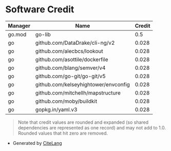 # Software Credit

<!--citelang start-->
|Manager|Name|Credit|
|-------|----|------|
|go.mod|go-lib|0.5|
|go|github.com/DataDrake/cli-ng/v2|0.028|
|go|github.com/alecbcs/lookout|0.028|
|go|github.com/asottile/dockerfile|0.028|
|go|github.com/blang/semver/v4|0.028|
|go|github.com/go-git/go-git/v5|0.028|
|go|github.com/kelseyhightower/envconfig|0.028|
|go|github.com/mitchellh/mapstructure|0.028|
|go|github.com/moby/buildkit|0.028|
|go|gopkg.in/yaml.v3|0.028|


> Note that credit values are rounded and expanded (so shared dependencies are represented as one record) and may not add to 1.0. Rounded values that hit zero are removed.

<!--citelang end-->

- Generated by [CiteLang](https://github.com/vsoch/citelang)
